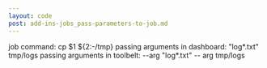 ```yaml
---
layout: code
post: add-ins-jobs_pass-parameters-to-job.md
---
```



job command: cp $1 ${2:-/tmp}
passing arguments in dashboard: "log*.txt" tmp/logs
passing arguments in toolbelt: --arg "log*.txt" -- arg tmp/logs
